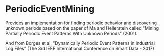 # PeriodicEventMining
Provides an implementation for finding periodic behavior and discovering unknown periods based on the paper of Ma and Hellerstein called "Mining Partially Periodic Event Patterns With Unknown Periods" (2001).

And from Borges et al. "Dynamically Periodic Event Patterns in Industrial Log Files" (The 3rd IEEE International Conference on Smart Data - 2017)

